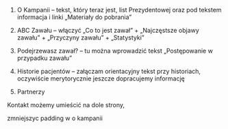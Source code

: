 1) O Kampanii – tekst, który teraz jest, list Prezydentowej oraz pod tekstem informacja i linki „Materiały do pobrania”

2) ABC Zawału – włączyć „Co to jest zawał” + „Najczęstsze objawy zawału” + „Przyczyny zawału” + „Statystyki”

3) Podejrzewasz zawał? – tu można wprowadzić tekst „Postępowanie w przypadku zawału”

4) Historie pacjentów – załączam orientacyjny tekst przy historiach, oczywiście merytorycznie jeszcze dopracujemy informację

5) Partnerzy

Kontakt możemy umieścić na dole strony,


zmniejszyc padding w o kampanii